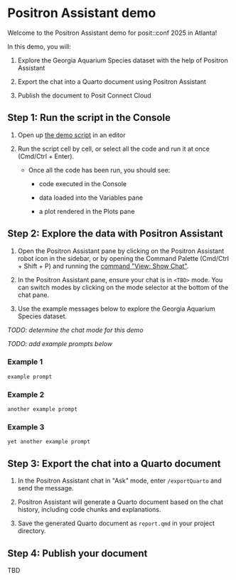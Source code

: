 # Positron Assistant demo

Welcome to the Positron Assistant demo for posit::conf 2025 in Atlanta!

In this demo, you will:

1. Explore the Georgia Aquarium Species dataset with the help of Positron Assistant

1. Export the chat into a Quarto document using Positron Assistant

1. Publish the document to Posit Connect Cloud

## Step 1: Run the script in the Console

1. Open up [the demo script](./python-polars-demo.py) in an editor

1. Run the script cell by cell, or select all the code and run it at once (Cmd/Ctrl + Enter).

   - Once all the code has been run, you should see:

        - code executed in the Console

        - data loaded into the Variables pane

        - a plot rendered in the Plots pane

## Step 2: Explore the data with Positron Assistant

1. Open the Positron Assistant pane by clicking on the Positron Assistant robot icon in the sidebar, or by opening the Command Palette (Cmd/Ctrl + Shift + P) and running the [command "View: Show Chat"](command:workbench.panel.chat).

1. In the Positron Assistant pane, ensure your chat is in `<TBD>` mode. You can switch modes by clicking on the mode selector at the bottom of the chat pane.

1. Use the example messages below to explore the Georgia Aquarium Species dataset.

_TODO: determine the chat mode for this demo_

_TODO: add example prompts below_

### Example 1

```
example prompt
```

### Example 2

```
another example prompt
```

### Example 3

```
yet another example prompt
```

## Step 3: Export the chat into a Quarto document

1. In the Positron Assistant chat in "Ask" mode, enter `/exportQuarto` and send the message.

1. Positron Assistant will generate a Quarto document based on the chat history, including code chunks and explanations.

1. Save the generated Quarto document as `report.qmd` in your project directory.

## Step 4: Publish your document

TBD
